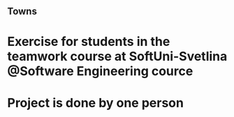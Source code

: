 ## Towns
# Exercise for students in the teamwork course at SoftUni-Svetlina @Software Engineering cource

# Project is done by one person